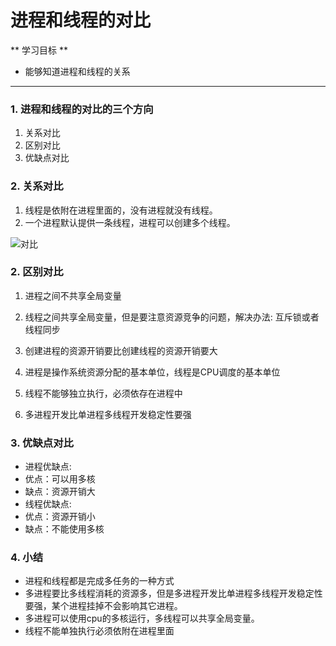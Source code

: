 # 进程和线程的对比

** 学习目标 **

* 能够知道进程和线程的关系

---

### 1. 进程和线程的对比的三个方向

1. 关系对比
2. 区别对比
3. 优缺点对比

### 2. 关系对比

1. 线程是依附在进程里面的，没有进程就没有线程。
2. 一个进程默认提供一条线程，进程可以创建多个线程。

![对比](/multitasking/imgs/关系.png)

### 2. 区别对比

1. 进程之间不共享全局变量

2. 线程之间共享全局变量，但是要注意资源竞争的问题，解决办法: 互斥锁或者线程同步

3. 创建进程的资源开销要比创建线程的资源开销要大
4. 进程是操作系统资源分配的基本单位，线程是CPU调度的基本单位

5. 线程不能够独立执行，必须依存在进程中

6. 多进程开发比单进程多线程开发稳定性要强

### 3. 优缺点对比

* 进程优缺点:  
 * 优点：可以用多核  
 * 缺点：资源开销大
* 线程优缺点:  
 * 优点：资源开销小  
 * 缺点：不能使用多核

### 4. 小结

* 进程和线程都是完成多任务的一种方式
* 多进程要比多线程消耗的资源多，但是多进程开发比单进程多线程开发稳定性要强，某个进程挂掉不会影响其它进程。
* 多进程可以使用cpu的多核运行，多线程可以共享全局变量。
* 线程不能单独执行必须依附在进程里面



